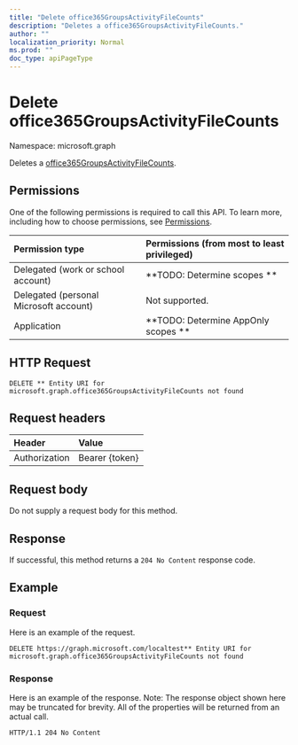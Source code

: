 ```yaml
---
title: "Delete office365GroupsActivityFileCounts"
description: "Deletes a office365GroupsActivityFileCounts."
author: ""
localization_priority: Normal
ms.prod: ""
doc_type: apiPageType
---
```


# Delete office365GroupsActivityFileCounts

Namespace: microsoft.graph

Deletes a [office365GroupsActivityFileCounts](../resources/office365groupsactivityfilecounts.md).

## Permissions
One of the following permissions is required to call this API. To learn more, including how to choose permissions, see [Permissions](/concepts/permissions-reference.md).

|Permission type|Permissions (from most to least privileged)|
|:---|:---|
|Delegated (work or school account)|**TODO: Determine scopes **|
|Delegated (personal Microsoft account)|Not supported.|
|Application|**TODO: Determine AppOnly scopes **|

## HTTP Request
<!-- {
  "blockType": "ignored"
}
-->
``` http
DELETE ** Entity URI for microsoft.graph.office365GroupsActivityFileCounts not found
```

## Request headers
|Header|Value|
|:---|:---|
|Authorization|Bearer {token}|

## Request body
Do not supply a request body for this method.

## Response
If successful, this method returns a `204 No Content` response code.

## Example

### Request
Here is an example of the request.
<!-- {
  "blockType": "request",
  "name": "delete_office365groupsactivityfilecounts"
}
-->
``` http
DELETE https://graph.microsoft.com/localtest** Entity URI for microsoft.graph.office365GroupsActivityFileCounts not found
```

### Response
Here is an example of the response. Note: The response object shown here may be truncated for brevity. All of the properties will be returned from an actual call.
<!-- {
  "blockType": "response",
  "truncated": true
}
-->
``` http
HTTP/1.1 204 No Content
```

